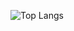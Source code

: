 <!--
### Hi there 👋
-->

<!--
**EnableAsync/EnableAsync** is a ✨ _special_ ✨ repository because its `README.md` (this file) appears on your GitHub profile.

Here are some ideas to get you started:

- 🔭 I’m currently working on ...
- 🌱 I’m currently learning ...
- 👯 I’m looking to collaborate on ...
- 🤔 I’m looking for help with ...
- 💬 Ask me about ...
- 📫 How to reach me: ...
- 😄 Pronouns: ...
- ⚡ Fun fact: ...
-->

<!--
![EnableAsync's github stats](https://github-readme-stats.vercel.app/api?username=EnableAsync&count_private=true&show_icons=true&theme=gruvbox)
-->

![Top Langs](https://github-readme-stats.vercel.app/api/top-langs/?username=EnableAsync&layout=compact)

